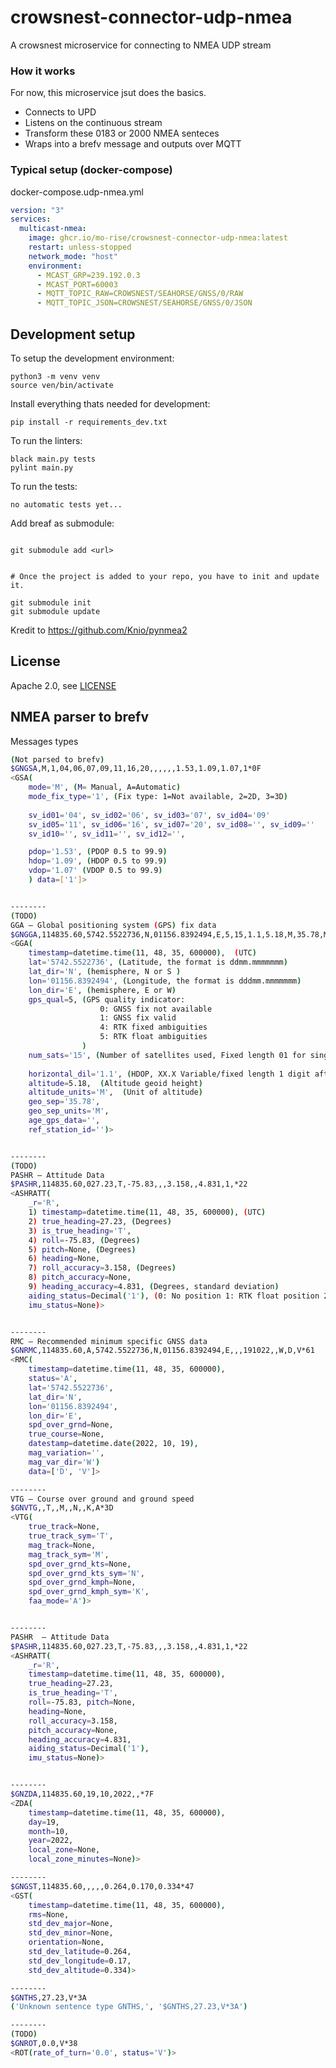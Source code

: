 # crowsnest-connector-udp-nmea

A crowsnest microservice for connecting to NMEA UDP stream

### How it works

For now, this microservice jsut does the basics.

- Connects to UPD
- Listens on the continuous stream
- Transform these 0183 or 2000 NMEA senteces
- Wraps into a brefv message and outputs over MQTT

### Typical setup (docker-compose)

docker-compose.udp-nmea.yml 

```yaml
version: "3"
services:
  multicast-nmea:
    image: ghcr.io/mo-rise/crowsnest-connector-udp-nmea:latest
    restart: unless-stopped
    network_mode: "host"
    environment:
      - MCAST_GRP=239.192.0.3
      - MCAST_PORT=60003
      - MQTT_TOPIC_RAW=CROWSNEST/SEAHORSE/GNSS/0/RAW
      - MQTT_TOPIC_JSON=CROWSNEST/SEAHORSE/GNSS/0/JSON
```

## Development setup

To setup the development environment:

    python3 -m venv venv
    source ven/bin/activate

Install everything thats needed for development:

    pip install -r requirements_dev.txt

To run the linters:

    black main.py tests
    pylint main.py

To run the tests:

    no automatic tests yet...

Add breaf as submodule:

```basch

git submodule add <url>


# Once the project is added to your repo, you have to init and update it.

git submodule init
git submodule update

```

Kredit to https://github.com/Knio/pynmea2


## License

Apache 2.0, see [LICENSE](./LICENSE)



## NMEA parser to brefv 

Messages types
```bash
(Not parsed to brefv)
$GNGSA,M,1,04,06,07,09,11,16,20,,,,,,1.53,1.09,1.07,1*0F
<GSA(
    mode='M', (M= Manual, A=Automatic)
    mode_fix_type='1', (Fix type: 1=Not available, 2=2D, 3=3D)
    
    sv_id01='04', sv_id02='06', sv_id03='07', sv_id04='09'
    sv_id05='11', sv_id06='16', sv_id07='20', sv_id08='', sv_id09=''
    sv_id10='', sv_id11='', sv_id12='', 

    pdop='1.53', (PDOP 0.5 to 99.9)
    hdop='1.09', (HDOP 0.5 to 99.9)
    vdop='1.07' (VDOP 0.5 to 99.9)
    ) data=['1']>


--------
(TODO)
GGA – Global positioning system (GPS) fix data
$GNGGA,114835.60,5742.5522736,N,01156.8392494,E,5,15,1.1,5.18,M,35.78,M,,*77
<GGA(
    timestamp=datetime.time(11, 48, 35, 600000),  (UTC)
    lat='5742.5522736', (Latitude, the format is ddmm.mmmmmmm)
    lat_dir='N', (hemisphere, N or S )
    lon='01156.8392494', (Longitude, the format is dddmm.mmmmmmm)
    lon_dir='E', (hemisphere, E or W)
    gps_qual=5, (GPS quality indicator:  
                    0: GNSS fix not available 
                    1: GNSS fix valid
                    4: RTK fixed ambiguities
                    5: RTK float ambiguities
                )
    num_sats='15', (Number of satellites used, Fixed length 01 for single digits)
    
    horizontal_dil='1.1', (HDOP, XX.X Variable/fixed length 1 digit after dot, variable before)
    altitude=5.18,  (Altitude geoid height)
    altitude_units='M',  (Unit of altitude)
    geo_sep='35.78', 
    geo_sep_units='M', 
    age_gps_data='', 
    ref_station_id='')>


-------- 
(TODO)
PASHR – Attitude Data
$PASHR,114835.60,027.23,T,-75.83,,,3.158,,4.831,1,*22
<ASHRATT(
    _r='R', 
    1) timestamp=datetime.time(11, 48, 35, 600000), (UTC)
    2) true_heading=27.23, (Degrees)
    3) is_true_heading='T', 
    4) roll=-75.83, (Degrees)
    5) pitch=None, (Degrees)
    6) heading=None,  
    7) roll_accuracy=3.158, (Degrees)
    8) pitch_accuracy=None, 
    9) heading_accuracy=4.831, (Degrees, standard deviation)
    aiding_status=Decimal('1'), (0: No position 1: RTK float position 2: RTK fixed position)
    imu_status=None)>


--------
RMC – Recommended minimum specific GNSS data
$GNRMC,114835.60,A,5742.5522736,N,01156.8392494,E,,,191022,,W,D,V*61
<RMC(
    timestamp=datetime.time(11, 48, 35, 600000),
    status='A',
    lat='5742.5522736',
    lat_dir='N',
    lon='01156.8392494',
    lon_dir='E',
    spd_over_grnd=None,
    true_course=None,
    datestamp=datetime.date(2022, 10, 19),
    mag_variation='', 
    mag_var_dir='W') 
    data=['D', 'V']>

--------
VTG – Course over ground and ground speed
$GNVTG,,T,,M,,N,,K,A*3D
<VTG(
    true_track=None, 
    true_track_sym='T', 
    mag_track=None, 
    mag_track_sym='M', 
    spd_over_grnd_kts=None, 
    spd_over_grnd_kts_sym='N', 
    spd_over_grnd_kmph=None, 
    spd_over_grnd_kmph_sym='K', 
    faa_mode='A')>


--------
PASHR  – Attitude Data
$PASHR,114835.60,027.23,T,-75.83,,,3.158,,4.831,1,*22
<ASHRATT(
    _r='R', 
    timestamp=datetime.time(11, 48, 35, 600000), 
    true_heading=27.23, 
    is_true_heading='T',
    roll=-75.83, pitch=None, 
    heading=None, 
    roll_accuracy=3.158, 
    pitch_accuracy=None, 
    heading_accuracy=4.831, 
    aiding_status=Decimal('1'), 
    imu_status=None)>


--------
$GNZDA,114835.60,19,10,2022,,*7F
<ZDA(
    timestamp=datetime.time(11, 48, 35, 600000), 
    day=19, 
    month=10, 
    year=2022, 
    local_zone=None, 
    local_zone_minutes=None)>

--------
$GNGST,114835.60,,,,,0.264,0.170,0.334*47
<GST(
    timestamp=datetime.time(11, 48, 35, 600000), 
    rms=None, 
    std_dev_major=None, 
    std_dev_minor=None, 
    orientation=None,
    std_dev_latitude=0.264, 
    std_dev_longitude=0.17, 
    std_dev_altitude=0.334)>

--------
$GNTHS,27.23,V*3A
('Unknown sentence type GNTHS,', '$GNTHS,27.23,V*3A')

--------
(TODO)
$GNROT,0.0,V*38
<ROT(rate_of_turn='0.0', status='V')>

```